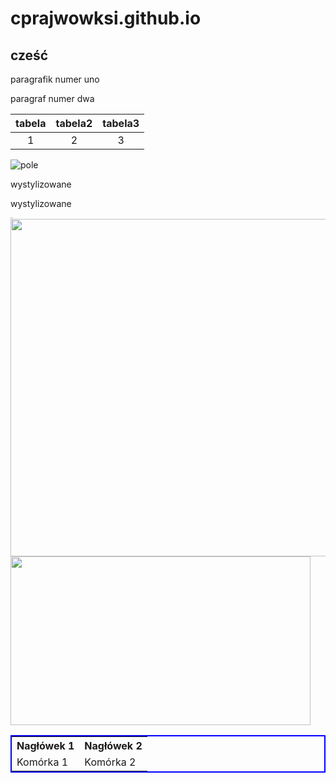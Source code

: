 
# cprajwowksi.github.io
## cześć

paragrafik numer uno 

paragraf numer dwa

|tabela|tabela2|tabela3|
|:---:|:---:|:---:|
|1|2|3|

![pole](IMG_20220611_173228.jpg)


  <body> 
  <div class="title">wystylizowane</div> 
  <p color: blue;>wystylizowane</p> 
  <p style="font-size: 1pt;">Koniec</p> 
  </body>
  
  <img src="/IMG_20220614_104604.jpg" style="width: 960px; height: 540px;" />
  <img src="/IMG_20220614_104604.jpg" style="width: 480px; height: 270px;" />

<table style="border: 2px solid blue;">

 <tr>

  <th>Nagłówek 1</th>

  <th>Nagłówek 2</th>

 </tr>

 <tr>

  <td>Komórka 1</td>

  <td>Komórka 2</td>

 </tr>

</table>
